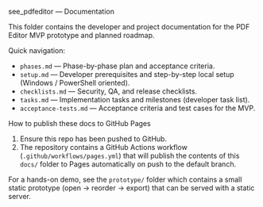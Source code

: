 see_pdfeditor — Documentation

This folder contains the developer and project documentation for the PDF Editor MVP prototype and planned roadmap.

Quick navigation:

- `phases.md` — Phase-by-phase plan and acceptance criteria.
- `setup.md` — Developer prerequisites and step-by-step local setup (Windows / PowerShell oriented).
- `checklists.md` — Security, QA, and release checklists.
- `tasks.md` — Implementation tasks and milestones (developer task list).
- `acceptance-tests.md` — Acceptance criteria and test cases for the MVP.

How to publish these docs to GitHub Pages

1. Ensure this repo has been pushed to GitHub.
2. The repository contains a GitHub Actions workflow (`.github/workflows/pages.yml`) that will publish the contents of this `docs/` folder to Pages automatically on push to the default branch.

For a hands-on demo, see the `prototype/` folder which contains a small static prototype (open -> reorder -> export) that can be served with a static server.
